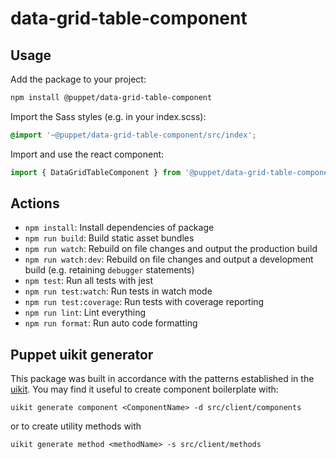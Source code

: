 # data-grid-table-component

## Usage

Add the package to your project:

```sh
npm install @puppet/data-grid-table-component
```

Import the Sass styles (e.g. in your index.scss):

```scss
@import '~@puppet/data-grid-table-component/src/index';
```

Import and use the react component:

```js
import { DataGridTableComponent } from '@puppet/data-grid-table-component';
```

## Actions

- `npm install`: Install dependencies of package
- `npm run build`: Build static asset bundles
- `npm run watch`: Rebuild on file changes and output the production build
- `npm run watch:dev`: Rebuild on file changes and output a development build (e.g. retaining `debugger` statements)
- `npm test`: Run all tests with jest
- `npm run test:watch`: Run tests in watch mode
- `npm run test:coverage`: Run tests with coverage reporting
- `npm run lint`: Lint everything
- `npm run format`: Run auto code formatting

## Puppet uikit generator

This package was built in accordance with the patterns established in the [uikit](https://github.com/puppetlabs/uikit). You may find it useful to create component boilerplate with:

```
uikit generate component <ComponentName> -d src/client/components
```

or to create utility methods with

```
uikit generate method <methodName> -s src/client/methods
```
